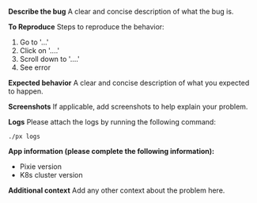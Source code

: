 **Describe the bug**
A clear and concise description of what the bug is.

**To Reproduce**
Steps to reproduce the behavior:
1. Go to '...'
2. Click on '....'
3. Scroll down to '....'
4. See error

**Expected behavior**
A clear and concise description of what you expected to happen.

**Screenshots**
If applicable, add screenshots to help explain your problem.


**Logs**
Please attach the logs by running the following command:
```
./px logs
```

**App information (please complete the following information):**
- Pixie version
- K8s cluster version


**Additional context**
Add any other context about the problem here.
